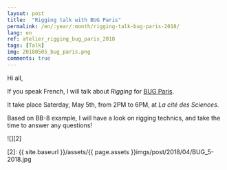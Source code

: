 ```yaml
---
layout: post
title:  "Rigging talk with BUG Paris"
permalink: /en/:year/:month/rigging-talk-bug-paris-2018/
lang: en
ref: atelier_rigging_bug_paris_2018
tags: [Talk]
img: 20180505_bug_paris.png
comments: true
---
```


Hi all,

If you speak French, I will talk about _Rigging_ for [BUG Paris][1].

It take place Saterday, May 5th, from 2PM to 6PM, at _La cité des Sciences_.

Based on BB-8 example, I will have a look on rigging technics, and take the time to answer any questions!

![][2]

[1]: http://bugparis.tuxfamily.org/
[2]: {{ site.baseurl }}/assets/{{ page.assets }}imgs/post/2018/04/BUG_5-2018.jpg
